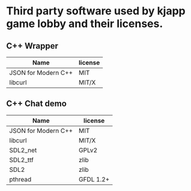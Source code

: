 # Third party software used by kjapp game lobby and their licenses.

## C++ Wrapper
| Name                  | license   |
| ----------------------|---------  |
| JSON for Modern C++   | MIT       |
| libcurl               | MIT/X     |

## C++ Chat demo
| Name                  | license   |
| ----------------------|---------  |
| JSON for Modern C++   | MIT       |
| libcurl               | MIT/X     |
| SDL2_net              | GPLv2     |
| SDL2_ttf              | zlib      |
| SDL2                  | zlib      |
| pthread               | GFDL 1.2+ |
